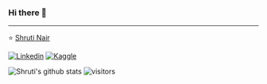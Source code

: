 ### Hi there 👋
---

⭐️ [Shruti Nair](https://github.com/ShrutiNair5)

[![Linkedin](https://img.shields.io/badge/-LinkedIn-blue?style=flat&logo=Linkedin&logoColor=white)](https://www.linkedin.com/in/shruti-nair-789094114/)
[![Kaggle](https://img.shields.io/badge/-Kaggle-20beff?style=flat&logo=Kaggle&logoColor=white)](https://www.kaggle.com/shrutisnair)
<!-- Your github readme stats
You can use this api: https://github.com/anuraghazra/github-readme-stats
-->
![Shruti's github stats](https://github-readme-stats.vercel.app/api?username=ShrutiNair5&show_icons=true&hide_border=true)
![visitors](https://visitor-badge.glitch.me/badge?page_id=ShrutiNair5.ShrutiNair5)


